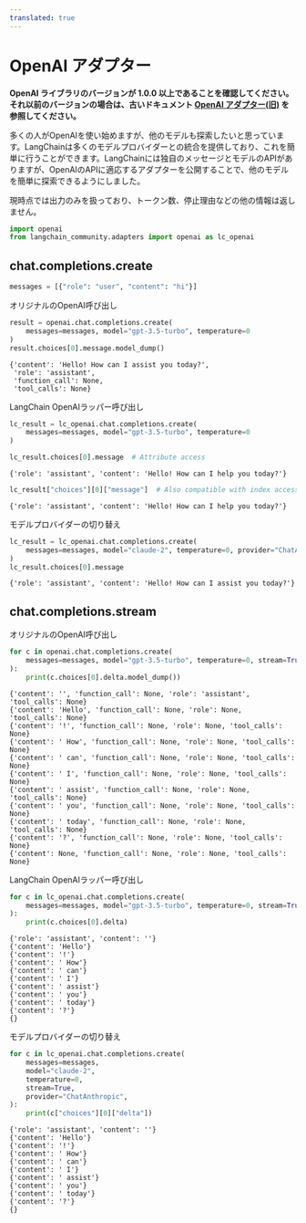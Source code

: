 ```yaml
---
translated: true
---
```


# OpenAI アダプター

**OpenAI ライブラリのバージョンが 1.0.0 以上であることを確認してください。それ以前のバージョンの場合は、古いドキュメント [OpenAI アダプター(旧)](/docs/integrations/adapters/openai-old/) を参照してください。**

多くの人がOpenAIを使い始めますが、他のモデルも探索したいと思っています。LangChainは多くのモデルプロバイダーとの統合を提供しており、これを簡単に行うことができます。LangChainには独自のメッセージとモデルのAPIがありますが、OpenAIのAPIに適応するアダプターを公開することで、他のモデルを簡単に探索できるようにしました。

現時点では出力のみを扱っており、トークン数、停止理由などの他の情報は返しません。

```python
import openai
from langchain_community.adapters import openai as lc_openai
```

## chat.completions.create

```python
messages = [{"role": "user", "content": "hi"}]
```

オリジナルのOpenAI呼び出し

```python
result = openai.chat.completions.create(
    messages=messages, model="gpt-3.5-turbo", temperature=0
)
result.choices[0].message.model_dump()
```

```output
{'content': 'Hello! How can I assist you today?',
 'role': 'assistant',
 'function_call': None,
 'tool_calls': None}
```

LangChain OpenAIラッパー呼び出し

```python
lc_result = lc_openai.chat.completions.create(
    messages=messages, model="gpt-3.5-turbo", temperature=0
)

lc_result.choices[0].message  # Attribute access
```

```output
{'role': 'assistant', 'content': 'Hello! How can I help you today?'}
```

```python
lc_result["choices"][0]["message"]  # Also compatible with index access
```

```output
{'role': 'assistant', 'content': 'Hello! How can I help you today?'}
```

モデルプロバイダーの切り替え

```python
lc_result = lc_openai.chat.completions.create(
    messages=messages, model="claude-2", temperature=0, provider="ChatAnthropic"
)
lc_result.choices[0].message
```

```output
{'role': 'assistant', 'content': 'Hello! How can I assist you today?'}
```

## chat.completions.stream

オリジナルのOpenAI呼び出し

```python
for c in openai.chat.completions.create(
    messages=messages, model="gpt-3.5-turbo", temperature=0, stream=True
):
    print(c.choices[0].delta.model_dump())
```

```output
{'content': '', 'function_call': None, 'role': 'assistant', 'tool_calls': None}
{'content': 'Hello', 'function_call': None, 'role': None, 'tool_calls': None}
{'content': '!', 'function_call': None, 'role': None, 'tool_calls': None}
{'content': ' How', 'function_call': None, 'role': None, 'tool_calls': None}
{'content': ' can', 'function_call': None, 'role': None, 'tool_calls': None}
{'content': ' I', 'function_call': None, 'role': None, 'tool_calls': None}
{'content': ' assist', 'function_call': None, 'role': None, 'tool_calls': None}
{'content': ' you', 'function_call': None, 'role': None, 'tool_calls': None}
{'content': ' today', 'function_call': None, 'role': None, 'tool_calls': None}
{'content': '?', 'function_call': None, 'role': None, 'tool_calls': None}
{'content': None, 'function_call': None, 'role': None, 'tool_calls': None}
```

LangChain OpenAIラッパー呼び出し

```python
for c in lc_openai.chat.completions.create(
    messages=messages, model="gpt-3.5-turbo", temperature=0, stream=True
):
    print(c.choices[0].delta)
```

```output
{'role': 'assistant', 'content': ''}
{'content': 'Hello'}
{'content': '!'}
{'content': ' How'}
{'content': ' can'}
{'content': ' I'}
{'content': ' assist'}
{'content': ' you'}
{'content': ' today'}
{'content': '?'}
{}
```

モデルプロバイダーの切り替え

```python
for c in lc_openai.chat.completions.create(
    messages=messages,
    model="claude-2",
    temperature=0,
    stream=True,
    provider="ChatAnthropic",
):
    print(c["choices"][0]["delta"])
```

```output
{'role': 'assistant', 'content': ''}
{'content': 'Hello'}
{'content': '!'}
{'content': ' How'}
{'content': ' can'}
{'content': ' I'}
{'content': ' assist'}
{'content': ' you'}
{'content': ' today'}
{'content': '?'}
{}
```
